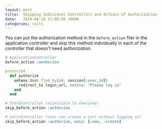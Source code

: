 ```yaml
---
layout: post
title:  Skipping Individual Controllers and Actions of Authorization
date:   2019-06-10 21:00:56 +0800
categories: rails
---
```


You can put the authorization method in the `before_action` filer in the application controller and skip this method individually in each of the controller that doesn't need authorization.

```ruby
# ApplicationController
before_action :authorize

protected
  def authorize
    unless User.find_by(id: session[:user_id])
      redirect_to login_url, notice: "Please log in"
    end
  end
```

```ruby
# StoreController (accessible to everyone)
skip_before_action :authorize
```

```ruby
# CartsController (user can create a cart without logging in)
skip_before_action :authorize, only: [:new, :create]
```
